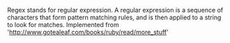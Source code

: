 Regex stands for regular expression. A regular expression is a sequence of characters that form pattern matching rules, and is then applied to a string to look for matches.
Implemented from 'http://www.gotealeaf.com/books/ruby/read/more_stuff'
